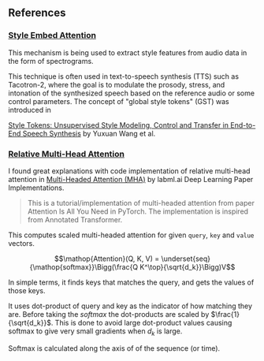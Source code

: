 ## References

### [Style Embed Attention](style_embed_attention.md)
This mechanism is being used to extract style features from audio data in the form of spectrograms.

This technique is often used in text-to-speech synthesis (TTS) such as Tacotron-2, where the goal is to modulate the prosody, stress, and intonation of the synthesized speech based on the reference audio or some control parameters. The concept of "global style tokens" (GST) was introduced in 

[Style Tokens: Unsupervised Style Modeling, Control and Transfer in End-to-End Speech Synthesis](https://arxiv.org/abs/1803.09017) by Yuxuan Wang et al.


### [Relative Multi-Head Attention](relative_multi_head_attention.md)

I found great explanations with code implementation of relative multi-head attention in [Multi-Headed Attention (MHA)](https://nn.labml.ai/transformers/mha.html) by labml.ai Deep Learning Paper Implementations.

> This is a tutorial/implementation of multi-headed attention from paper Attention Is All You Need in PyTorch. The implementation is inspired from Annotated Transformer.

This computes scaled multi-headed attention for given `query`, `key` and `value` vectors.

$$\mathop{Attention}(Q, K, V) = \underset{seq}{\mathop{softmax}}\Bigg(\frac{Q K^\top}{\sqrt{d_k}}\Bigg)V$$

In simple terms, it finds keys that matches the query, and gets the values of
    those keys.

It uses dot-product of query and key as the indicator of how matching they are.
Before taking the $softmax$ the dot-products are scaled by $\frac{1}{\sqrt{d_k}}$.
This is done to avoid large dot-product values causing softmax to
give very small gradients when $d_k$ is large.

Softmax is calculated along the axis of of the sequence (or time).


